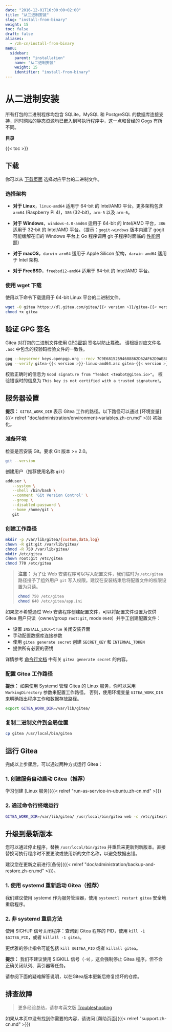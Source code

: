 ```yaml
---
date: "2016-12-01T16:00:00+02:00"
title: "从二进制安装"
slug: "install-from-binary"
weight: 15
toc: false
draft: false
aliases:
  - /zh-cn/install-from-binary
menu:
  sidebar:
    parent: "installation"
    name: "从二进制安装"
    weight: 15
    identifier: "install-from-binary"
---
```


# 从二进制安装

所有打包的二进制程序均包含 SQLite，MySQL 和 PostgreSQL 的数据库连接支持，同时网站的静态资源均已嵌入到可执行程序中，这一点和曾经的 Gogs 有所不同。

**目录**

{{< toc >}}

## 下载

你可以从 [下载页面](https://dl.gitea.com/gitea/) 选择对应平台的二进制文件。

### 选择架构

- **对于 Linux**，`linux-amd64` 适用于 64-bit 的 Intel/AMD 平台。更多架构包含 `arm64` (Raspberry PI 4)，`386` (32-bit)，`arm-5` 以及 `arm-6`。

- **对于 Windows**，`windows-4.0-amd64` 适用于 64-bit 的 Intel/AMD 平台，`386` 适用于 32-bit 的 Intel/AMD 平台。（提示：`gogit-windows` 版本内建了 gogit 可能缓解在旧的 Windows 平台上 Go 程序调用 git 子程序时面临的 [性能问题](https://github.com/go-gitea/gitea/pull/15482)）

- **对于 macOS**，`darwin-arm64` 适用于 Apple Silicon 架构，`darwin-amd64` 适用于 Intel 架构.

- **对于 FreeBSD**，`freebsd12-amd64` 适用于 64-bit 的 Intel/AMD 平台。

### 使用 wget 下载

使用以下命令下载适用于 64-bit Linux 平台的二进制文件。

```sh
wget -O gitea https://dl.gitea.com/gitea/{{< version >}}/gitea-{{< version >}}-linux-amd64
chmod +x gitea
```

## 验证 GPG 签名

Gitea 对打包的二进制文件使用 [GPG密钥](https://keys.openpgp.org/search?q=teabot%40gitea.io) 签名以防止篡改。
请根据对应文件名 `.asc` 中包含的校验码检验文件的一致性。

```sh
gpg --keyserver keys.openpgp.org --recv 7C9E68152594688862D62AF62D9AE806EC1592E2
gpg --verify gitea-{{< version >}}-linux-amd64.asc gitea-{{< version >}}-linux-amd64
```

校验正确时的信息为 `Good signature from "Teabot <teabot@gitea.io>"`。
校验错误时的信息为 `This key is not certified with a trusted signature!`。

## 服务器设置

**提示：** `GITEA_WORK_DIR` 表示 Gitea 工作的路径。以下路径可以通过 [环境变量]({{< relref "doc/administration/environment-variables.zh-cn.md" >}}) 初始化。

### 准备环境

检查是否安装 Git。要求 Git 版本 >= 2.0。

```sh
git --version
```

创建用户（推荐使用名称 `git`）

```sh
adduser \
   --system \
   --shell /bin/bash \
   --comment 'Git Version Control' \
   --group \
   --disabled-password \
   --home /home/git \
   git
```

### 创建工作路径

```sh
mkdir -p /var/lib/gitea/{custom,data,log}
chown -R git:git /var/lib/gitea/
chmod -R 750 /var/lib/gitea/
mkdir /etc/gitea
chown root:git /etc/gitea
chmod 770 /etc/gitea
```

> **注意：** 为了让 Web 安装程序可以写入配置文件，我们临时为 `/etc/gitea` 路径授予了组外用户 `git` 写入权限。建议在安装结束后将配置文件的权限设置为只读。
>
> ```sh
> chmod 750 /etc/gitea
> chmod 640 /etc/gitea/app.ini
> ```

如果您不希望通过 Web 安装程序创建配置文件，可以将配置文件设置为仅供 Gitea 用户只读（owner/group `root:git`, mode `0640`）并手工创建配置文件：

- 设置 `INSTALL_LOCK=true` 关闭安装界面
- 手动配置数据库连接参数
- 使用 `gitea generate secret` 创建 `SECRET_KEY` 和 `INTERNAL_TOKEN`
- 提供所有必要的密钥

详情参考 [命令行文档](/zh-cn/command-line/) 中有关 `gitea generate secret` 的内容。

### 配置 Gitea 工作路径

**提示：** 如果使用 Systemd 管理 Gitea 的 Linux 服务，你可以采用 `WorkingDirectory` 参数来配置工作路径。 否则，使用环境变量 `GITEA_WORK_DIR` 来明确指出程序工作和数据存放路径。

```sh
export GITEA_WORK_DIR=/var/lib/gitea/
```

### 复制二进制文件到全局位置

```sh
cp gitea /usr/local/bin/gitea
```

## 运行 Gitea

完成以上步骤后，可以通过两种方式运行 Gitea：

### 1. 创建服务自动启动 Gitea（推荐）

学习创建 [Linux 服务]({{< relref "run-as-service-in-ubuntu.zh-cn.md" >}})

### 2. 通过命令行终端运行

```sh
GITEA_WORK_DIR=/var/lib/gitea/ /usr/local/bin/gitea web -c /etc/gitea/app.ini
```

## 升级到最新版本

您可以通过停止程序，替换 `/usr/local/bin/gitea` 并重启来更新到新版本。直接替换可执行程序时不要更改或使用新的文件名称，以避免数据出错。

建议您在更新之前进行[备份]({{< relref "doc/administration/backup-and-restore.zh-cn.md" >}})。

### 1. 使用 systemd 重新启动 Gitea（推荐）

我们建议使用 systemd 作为服务管理器，使用 `systemctl restart gitea` 安全地重启程序。

### 2. 非 systemd 重启方法

使用 SIGHUP 信号关闭程序：查询到 Gitea 程序的 PID，使用 `kill -1 $GITEA_PID`，或者 `killall -1 gitea`。

更优雅的停止指令可能包括 `kill $GITEA_PID` 或者 `killall gitea`。

**提示：** 我们不建议使用 SIGKILL 信号（`-9`），这会强制停止 Gitea 程序，但不会正确关闭队列、索引器等任务。

请参阅下面的疑难解答说明，以在Gitea版本更新后修复损坏的仓库。

## 排查故障

> 更多经验总结，请参考英文版 [Troubleshooting](/en-us/install-from-binary/#troubleshooting)

如果从本页中没有找到你需要的内容，请访问 [帮助页面]({{< relref "support.zh-cn.md" >}})
